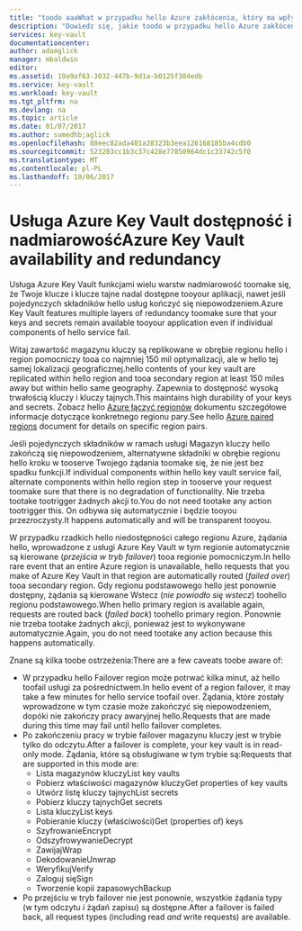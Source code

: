 ```yaml
---
title: "toodo aaaWhat w przypadku hello Azure zakłócenia, który ma wpływ na usługi Azure Key Vault | Dokumentacja firmy Microsoft"
description: "Dowiedz się, jakie toodo w przypadku hello Azure zakłócenia, który ma wpływ na usługi Azure Key Vault."
services: key-vault
documentationcenter: 
author: adamglick
manager: mbaldwin
editor: 
ms.assetid: 19a9af63-3032-447b-9d1a-b0125f384edb
ms.service: key-vault
ms.workload: key-vault
ms.tgt_pltfrm: na
ms.devlang: na
ms.topic: article
ms.date: 01/07/2017
ms.author: sumedhb;aglick
ms.openlocfilehash: 88eec82ada401a28323b3eea126168185ba4cdb0
ms.sourcegitcommit: 523283cc1b3c37c428e77850964dc1c33742c5f0
ms.translationtype: MT
ms.contentlocale: pl-PL
ms.lasthandoff: 10/06/2017
---
```

# <a name="azure-key-vault-availability-and-redundancy"></a><span data-ttu-id="c5958-103">Usługa Azure Key Vault dostępność i nadmiarowość</span><span class="sxs-lookup"><span data-stu-id="c5958-103">Azure Key Vault availability and redundancy</span></span>
<span data-ttu-id="c5958-104">Usługa Azure Key Vault funkcjami wielu warstw nadmiarowość toomake się, że Twoje klucze i klucze tajne nadal dostępne tooyour aplikacji, nawet jeśli pojedynczych składników hello usług kończyć się niepowodzeniem.</span><span class="sxs-lookup"><span data-stu-id="c5958-104">Azure Key Vault features multiple layers of redundancy toomake sure that your keys and secrets remain available tooyour application even if individual components of hello service fail.</span></span>

<span data-ttu-id="c5958-105">Witaj zawartość magazynu kluczy są replikowane w obrębie regionu hello i region pomocniczy tooa co najmniej 150 mil optymalizacji, ale w hello tej samej lokalizacji geograficznej.</span><span class="sxs-lookup"><span data-stu-id="c5958-105">hello contents of your key vault are replicated within hello region and tooa secondary region at least 150 miles away but within hello same geography.</span></span> <span data-ttu-id="c5958-106">Zapewnia to dostępność wysoką trwałością kluczy i kluczy tajnych.</span><span class="sxs-lookup"><span data-stu-id="c5958-106">This maintains high durability of your keys and secrets.</span></span> <span data-ttu-id="c5958-107">Zobacz hello [Azure łączyć regionów](https://docs.microsoft.com/en-us/azure/best-practices-availability-paired-regions) dokumentu szczegółowe informacje dotyczące konkretnego regionu pary.</span><span class="sxs-lookup"><span data-stu-id="c5958-107">See hello [Azure paired regions](https://docs.microsoft.com/en-us/azure/best-practices-availability-paired-regions) document for details on specific region pairs.</span></span>

<span data-ttu-id="c5958-108">Jeśli pojedynczych składników w ramach usługi Magazyn kluczy hello zakończą się niepowodzeniem, alternatywne składniki w obrębie regionu hello kroku w tooserve Twojego żądania toomake się, że nie jest bez spadku funkcji.</span><span class="sxs-lookup"><span data-stu-id="c5958-108">If individual components within hello key vault service fail, alternate components within hello region step in tooserve your request toomake sure that there is no degradation of functionality.</span></span> <span data-ttu-id="c5958-109">Nie trzeba tootake tootrigger żadnych akcji to.</span><span class="sxs-lookup"><span data-stu-id="c5958-109">You do not need tootake any action tootrigger this.</span></span> <span data-ttu-id="c5958-110">On odbywa się automatycznie i będzie tooyou przezroczysty.</span><span class="sxs-lookup"><span data-stu-id="c5958-110">It happens automatically and will be transparent tooyou.</span></span>

<span data-ttu-id="c5958-111">W przypadku rzadkich hello niedostępności całego regionu Azure, żądania hello, wprowadzone z usługi Azure Key Vault w tym regionie automatycznie są kierowane (*przejścia w tryb failover*) tooa regionie pomocniczym.</span><span class="sxs-lookup"><span data-stu-id="c5958-111">In hello rare event that an entire Azure region is unavailable, hello requests that you make of Azure Key Vault in that region are automatically routed (*failed over*) tooa secondary region.</span></span> <span data-ttu-id="c5958-112">Gdy regionu podstawowego hello jest ponownie dostępny, żądania są kierowane Wstecz (*nie powiodło się wstecz*) toohello regionu podstawowego.</span><span class="sxs-lookup"><span data-stu-id="c5958-112">When hello primary region is available again, requests are routed back (*failed back*) toohello primary region.</span></span> <span data-ttu-id="c5958-113">Ponownie nie trzeba tootake żadnych akcji, ponieważ jest to wykonywane automatycznie.</span><span class="sxs-lookup"><span data-stu-id="c5958-113">Again, you do not need tootake any action because this happens automatically.</span></span>

<span data-ttu-id="c5958-114">Znane są kilka toobe ostrzeżenia:</span><span class="sxs-lookup"><span data-stu-id="c5958-114">There are a few caveats toobe aware of:</span></span>

* <span data-ttu-id="c5958-115">W przypadku hello Failover region może potrwać kilka minut, aż hello toofail usługi za pośrednictwem.</span><span class="sxs-lookup"><span data-stu-id="c5958-115">In hello event of a region failover, it may take a few minutes for hello service toofail over.</span></span> <span data-ttu-id="c5958-116">Żądania, które zostały wprowadzone w tym czasie może zakończyć się niepowodzeniem, dopóki nie zakończy pracy awaryjnej hello.</span><span class="sxs-lookup"><span data-stu-id="c5958-116">Requests that are made during this time may fail until hello failover completes.</span></span>
* <span data-ttu-id="c5958-117">Po zakończeniu pracy w trybie failover magazynu kluczy jest w trybie tylko do odczytu.</span><span class="sxs-lookup"><span data-stu-id="c5958-117">After a failover is complete, your key vault is in read-only mode.</span></span> <span data-ttu-id="c5958-118">Żądania, które są obsługiwane w tym trybie są:</span><span class="sxs-lookup"><span data-stu-id="c5958-118">Requests that are supported in this mode are:</span></span>
  * <span data-ttu-id="c5958-119">Lista magazynów kluczy</span><span class="sxs-lookup"><span data-stu-id="c5958-119">List key vaults</span></span>
  * <span data-ttu-id="c5958-120">Pobierz właściwości magazynów kluczy</span><span class="sxs-lookup"><span data-stu-id="c5958-120">Get properties of key vaults</span></span>
  * <span data-ttu-id="c5958-121">Utwórz listę kluczy tajnych</span><span class="sxs-lookup"><span data-stu-id="c5958-121">List secrets</span></span>
  * <span data-ttu-id="c5958-122">Pobierz kluczy tajnych</span><span class="sxs-lookup"><span data-stu-id="c5958-122">Get secrets</span></span>
  * <span data-ttu-id="c5958-123">Lista kluczy</span><span class="sxs-lookup"><span data-stu-id="c5958-123">List keys</span></span>
  * <span data-ttu-id="c5958-124">Pobieranie kluczy (właściwości)</span><span class="sxs-lookup"><span data-stu-id="c5958-124">Get (properties of) keys</span></span>
  * <span data-ttu-id="c5958-125">Szyfrowanie</span><span class="sxs-lookup"><span data-stu-id="c5958-125">Encrypt</span></span>
  * <span data-ttu-id="c5958-126">Odszyfrowywanie</span><span class="sxs-lookup"><span data-stu-id="c5958-126">Decrypt</span></span>
  * <span data-ttu-id="c5958-127">Zawijaj</span><span class="sxs-lookup"><span data-stu-id="c5958-127">Wrap</span></span>
  * <span data-ttu-id="c5958-128">Dekodowanie</span><span class="sxs-lookup"><span data-stu-id="c5958-128">Unwrap</span></span>
  * <span data-ttu-id="c5958-129">Weryfikuj</span><span class="sxs-lookup"><span data-stu-id="c5958-129">Verify</span></span>
  * <span data-ttu-id="c5958-130">Zaloguj się</span><span class="sxs-lookup"><span data-stu-id="c5958-130">Sign</span></span>
  * <span data-ttu-id="c5958-131">Tworzenie kopii zapasowych</span><span class="sxs-lookup"><span data-stu-id="c5958-131">Backup</span></span>
* <span data-ttu-id="c5958-132">Po przejściu w tryb failover nie jest ponownie, wszystkie żądania typy (w tym odczytu *i* żądań zapisu) są dostępne.</span><span class="sxs-lookup"><span data-stu-id="c5958-132">After a failover is failed back, all request types (including read *and* write requests) are available.</span></span>

